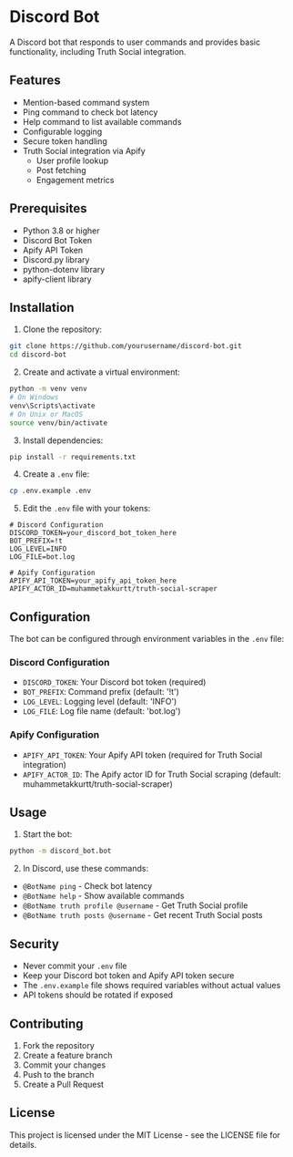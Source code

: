 # Discord Bot

A Discord bot that responds to user commands and provides basic functionality, including Truth Social integration.

## Features

- Mention-based command system
- Ping command to check bot latency
- Help command to list available commands
- Configurable logging
- Secure token handling
- Truth Social integration via Apify
  - User profile lookup
  - Post fetching
  - Engagement metrics

## Prerequisites

- Python 3.8 or higher
- Discord Bot Token
- Apify API Token
- Discord.py library
- python-dotenv library
- apify-client library

## Installation

1. Clone the repository:
```bash
git clone https://github.com/yourusername/discord-bot.git
cd discord-bot
```

2. Create and activate a virtual environment:
```bash
python -m venv venv
# On Windows
venv\Scripts\activate
# On Unix or MacOS
source venv/bin/activate
```

3. Install dependencies:
```bash
pip install -r requirements.txt
```

4. Create a `.env` file:
```bash
cp .env.example .env
```

5. Edit the `.env` file with your tokens:
```env
# Discord Configuration
DISCORD_TOKEN=your_discord_bot_token_here
BOT_PREFIX=!t
LOG_LEVEL=INFO
LOG_FILE=bot.log

# Apify Configuration
APIFY_API_TOKEN=your_apify_api_token_here
APIFY_ACTOR_ID=muhammetakkurtt/truth-social-scraper
```

## Configuration

The bot can be configured through environment variables in the `.env` file:

### Discord Configuration
- `DISCORD_TOKEN`: Your Discord bot token (required)
- `BOT_PREFIX`: Command prefix (default: '!t')
- `LOG_LEVEL`: Logging level (default: 'INFO')
- `LOG_FILE`: Log file name (default: 'bot.log')

### Apify Configuration
- `APIFY_API_TOKEN`: Your Apify API token (required for Truth Social integration)
- `APIFY_ACTOR_ID`: The Apify actor ID for Truth Social scraping (default: muhammetakkurtt/truth-social-scraper)

## Usage

1. Start the bot:
```bash
python -m discord_bot.bot
```

2. In Discord, use these commands:
- `@BotName ping` - Check bot latency
- `@BotName help` - Show available commands
- `@BotName truth profile @username` - Get Truth Social profile
- `@BotName truth posts @username` - Get recent Truth Social posts

## Security

- Never commit your `.env` file
- Keep your Discord bot token and Apify API token secure
- The `.env.example` file shows required variables without actual values
- API tokens should be rotated if exposed

## Contributing

1. Fork the repository
2. Create a feature branch
3. Commit your changes
4. Push to the branch
5. Create a Pull Request

## License

This project is licensed under the MIT License - see the LICENSE file for details. 